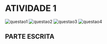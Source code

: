# ATIVIDADE 1 


![questao1](https://github.com/yannsavordelli/ELN22104_2020_2/blob/prof-lohmann-Alunos_01/WhatsApp%20Image%202020-11-24%20at%2015.10.52.jpeg)
![questao2](https://github.com/yannsavordelli/ELN22104_2020_2/blob/prof-lohmann-Alunos_01/WhatsApp%20Image%202020-11-24%20at%2015.10.51%20(2).jpeg)
![questao3](https://github.com/yannsavordelli/ELN22104_2020_2/blob/prof-lohmann-Alunos_01/WhatsApp%20Image%202020-11-24%20at%2015.10.51.jpeg)
![questao4](https://github.com/yannsavordelli/ELN22104_2020_2/blob/prof-lohmann-Alunos_01/WhatsApp%20Image%202020-11-24%20at%2015.10.51%20(1).jpeg)

## PARTE ESCRITA 

